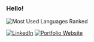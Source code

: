 ### Hello!

<img src="https://github-readme-stats.vercel.app/api/top-langs?username=mingsonleung&show_icons=true&locale=en&&hide=jupyter%20notebook" alt="Most Used Languages Ranked" />

<a href="https://www.linkedin.com/in/mingsonleung/" target="_blank"><img src="https://img.shields.io/badge/LinkedIn-%230077B5.svg?&style=flat-square&logo=linkedin&logoColor=white" alt="LinkedIn"></a>
<a href="https://mingson.dev/" target="_blank"><img src="https://img.shields.io/badge/Portfolio-%230A0A0A.svg?&style=flat-square&logo=DEV.to&logoColor=white" alt="Portfolio Website"></a>
